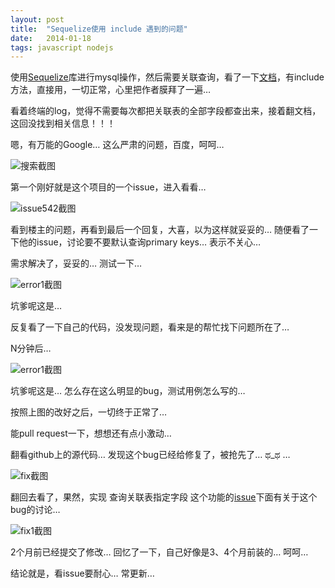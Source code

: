 ```yaml
---
layout: post
title:  "Sequelize使用 include 遇到的问题"
date:   2014-01-18
tags: javascript nodejs
--- 
```


使用[Sequelize](https://github.com/sequelize/sequelize)库进行mysql操作，然后需要关联查询，看了一下[文档](http://sequelizejs.com/docs/)，有include方法，直接用，一切正常，心里把作者膜拜了一遍…

看着终端的log，觉得不需要每次都把关联表的全部字段都查出来，接着翻文档，这回没找到相关信息！！！

嗯，有万能的Google… 这么严肃的问题，百度，呵呵…

![搜索截图](https://raw.github.com/huaxinjiayou/blog/gh-pages/image/sequelize-search.png)

第一个刚好就是这个项目的一个issue，进入看看…

![issue542截图](https://raw.github.com/huaxinjiayou/blog/gh-pages/image/sequelize-issues-542.png)

看到楼主的问题，再看到最后一个回复，大喜，以为这样就妥妥的… 随便看了一下他的issue，讨论要不要默认查询primary keys… 表示不关心…

需求解决了，妥妥的… 测试一下…

![error1截图](https://raw.github.com/huaxinjiayou/blog/gh-pages/image/sequelize-error-1.png)

坑爹呢这是…

反复看了一下自己的代码，没发现问题，看来是的帮忙找下问题所在了…

N分钟后…

![error1截图](https://raw.github.com/huaxinjiayou/blog/gh-pages/image/sequelize-error-2.png)

坑爹呢这是… 怎么存在这么明显的bug，测试用例怎么写的…

按照上图的改好之后，一切终于正常了…

能pull request一下，想想还有点小激动…

翻看github上的源代码… 发现这个bug已经给修复了，被抢先了… ಥ_ಥ …

![fix截图](https://raw.github.com/huaxinjiayou/blog/gh-pages/image/sequelize-bug-fix.png)

翻回去看了，果然，实现 查询关联表指定字段 这个功能的[issue](https://github.com/sequelize/sequelize/pull/840)下面有关于这个bug的讨论…

![fix1截图](https://raw.github.com/huaxinjiayou/blog/gh-pages/image/sequelize-bug-fix-1.png)

2个月前已经提交了修改… 回忆了一下，自己好像是3、4个月前装的… 呵呵…

结论就是，看issue要耐心… 常更新…